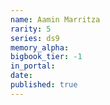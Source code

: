 ```yaml
---
name: Aamin Marritza
rarity: 5
series: ds9
memory_alpha:
bigbook_tier: -1
in_portal:
date:
published: true
---
```



